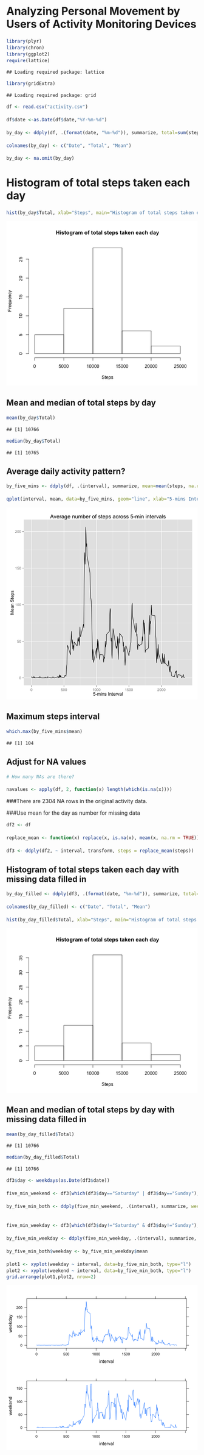 Analyzing Personal Movement by Users of Activity Monitoring Devices
===================================================================



```r
library(plyr)
library(chron)
library(ggplot2)
require(lattice)
```

```
## Loading required package: lattice
```

```r
library(gridExtra)
```

```
## Loading required package: grid
```

```r
df <- read.csv("activity.csv")

df$date <-as.Date(df$date,"%Y-%m-%d")

by_day <- ddply(df, .(format(date, "%m-%d")), summarize, total=sum(steps, na.rm=TRUE), mean=mean(steps, na.rm=TRUE))

colnames(by_day) <- c("Date", "Total", "Mean")

by_day <- na.omit(by_day)
```

# Histogram of total steps taken each day


```r
hist(by_day$Total, xlab="Steps", main="Histogram of total steps taken each day")
```

![plot of chunk unnamed-chunk-2](figure/unnamed-chunk-2.png) 

## Mean and median of total steps by day


```r
mean(by_day$Total)
```

```
## [1] 10766
```

```r
median(by_day$Total)
```

```
## [1] 10765
```

## Average daily activity pattern?


```r
by_five_mins <- ddply(df, .(interval), summarize, mean=mean(steps, na.rm=TRUE))

qplot(interval, mean, data=by_five_mins, geom="line", xlab="5-mins Interval", ylab="Mean Steps", main="Average number of steps across 5-min intervals")
```

![plot of chunk unnamed-chunk-4](figure/unnamed-chunk-4.png) 

## Maximum steps interval


```r
which.max(by_five_mins$mean)
```

```
## [1] 104
```

## Adjust for NA values


```r
# How many NAs are there?

navalues <- apply(df, 2, function(x) length(which(is.na(x))))
```

###There are 2304 NA rows in the original activity data.

###Use mean for the day as number for missing data


```r
df2 <- df

replace_mean <- function(x) replace(x, is.na(x), mean(x, na.rm = TRUE))

df3 <- ddply(df2, ~ interval, transform, steps = replace_mean(steps))
```

## Histogram of total steps taken each day with missing data filled in


```r
by_day_filled <- ddply(df3, .(format(date, "%m-%d")), summarize, total=sum(steps, na.rm=TRUE), mean=mean(steps, na.rm=TRUE))

colnames(by_day_filled) <- c("Date", "Total", "Mean")

hist(by_day_filled$Total, xlab="Steps", main="Histogram of total steps taken each day")
```

![plot of chunk unnamed-chunk-8](figure/unnamed-chunk-8.png) 

## Mean and median of total steps by day with missing data filled in


```r
mean(by_day_filled$Total)
```

```
## [1] 10766
```

```r
median(by_day_filled$Total)
```

```
## [1] 10766
```


```r
df3$day <- weekdays(as.Date(df3$date))

five_min_weekend <- df3[which(df3$day=="Saturday" | df3$day=="Sunday"),]

by_five_min_both <- ddply(five_min_weekend, .(interval), summarize, weekend=mean(steps, na.rm=TRUE))


five_min_weekday <- df3[which(df3$day!="Saturday" & df3$day!="Sunday"),]

by_five_min_weekday <- ddply(five_min_weekday, .(interval), summarize, mean=mean(steps, na.rm=TRUE))

by_five_min_both$weekday <- by_five_min_weekday$mean

plot1 <- xyplot(weekday ~ interval, data=by_five_min_both, type="l")
plot2 <- xyplot(weekend ~ interval, data=by_five_min_both, type="l")
grid.arrange(plot1,plot2, nrow=2)
```

![plot of chunk unnamed-chunk-10](figure/unnamed-chunk-10.png) 

